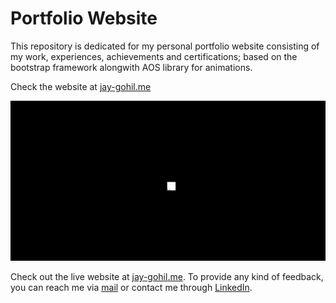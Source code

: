 # Portfolio Website
This repository is dedicated for my personal portfolio website consisting of my work, experiences, achievements and certifications; based on the bootstrap framework alongwith AOS library for animations.

Check the website at [jay-gohil.me](https://jay-gohil.me/)

<p style="text-align: center;">
  <img src="/screenshots/HomePage.gif" alt="animated">
</p>

Check out the live website at [jay-gohil.me](https://jay-gohil.me/). To provide any kind of feedback, you can reach me via [mail](mailto:jay.gohil.info@gmail.com) or contact me through [LinkedIn](https://www.linkedin.com/in/jay--gohil/).
